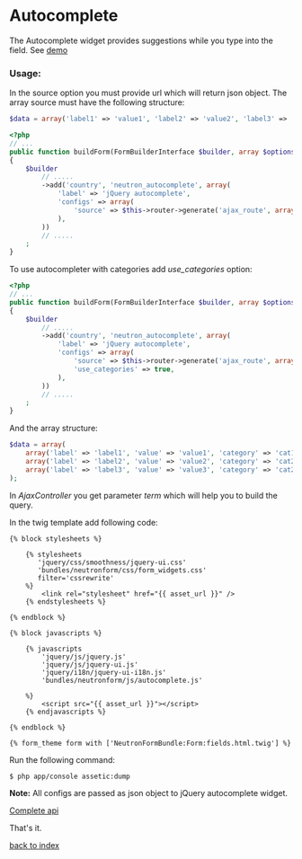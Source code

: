 Autocomplete
============

The Autocomplete widget provides suggestions while you type into the field. See [demo](http://jqueryui.com/autocomplete/)

### Usage:
In the source option you must provide url which will return json object. The array source must have the following structure:

```  php
$data = array('label1' => 'value1', 'label2' => 'value2', 'label3' => 'value3');
```

``` php
<?php
// ...
public function buildForm(FormBuilderInterface $builder, array $options)
{
    $builder
        // .....
        ->add('country', 'neutron_autocomplete', array(
        	'label' => 'jQuery autocomplete',
        	'configs' => array(
        		'source' => $this->router->generate('ajax_route', array(), true),
        	),
        ))
		// .....
    ;
}
```

To use autocompleter with categories add *use_categories* option:

``` php
<?php
// ...
public function buildForm(FormBuilderInterface $builder, array $options)
{
    $builder
        // .....
        ->add('country', 'neutron_autocomplete', array(
        	'label' => 'jQuery autocomplete',
        	'configs' => array(
        		'source' => $this->router->generate('ajax_route', array(), true),
        		'use_categories' => true,
        	),
        ))
		// .....
    ;
}
```

And the array structure:

``` php
$data = array(
    array('label' => 'label1', 'value' => 'value1', 'category' => 'cat1'),
    array('label' => 'label2', 'value' => 'value2', 'category' => 'cat2'),
    array('label' => 'label3', 'value' => 'value3', 'category' => 'cat2'),
);
```

In *AjaxController* you get parameter *term* which will help you to build the query.

In the twig template add following code:

``` jinja
{% block stylesheets %}
            
    {% stylesheets
       'jquery/css/smoothness/jquery-ui.css' 
       'bundles/neutronform/css/form_widgets.css'
       filter='cssrewrite'
    %}
        <link rel="stylesheet" href="{{ asset_url }}" />
    {% endstylesheets %}

{% endblock %}

{% block javascripts %}

    {% javascripts
        'jquery/js/jquery.js'
        'jquery/js/jquery-ui.js'
        'jquery/i18n/jquery-ui-i18n.js'
        'bundles/neutronform/js/autocomplete.js'
   
    %}
        <script src="{{ asset_url }}"></script>
	{% endjavascripts %}

{% endblock %}

{% form_theme form with ['NeutronFormBundle:Form:fields.html.twig'] %}

```
Run the following command:

``` bash
$ php app/console assetic:dump
```

**Note:** All configs are passed as json object to jQuery autocomplete widget.

[Complete api](http://api.jqueryui.com/autocomplete/)

That's it.

[back to index](index.md#list)

